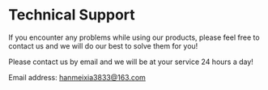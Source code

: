 # Technical Support
If you encounter any problems while using our products, please feel free to contact us and we will do our best to solve them for you!

Please contact us by email and we will be at your service 24 hours a day!

Email address: hanmeixia3833@163.com
